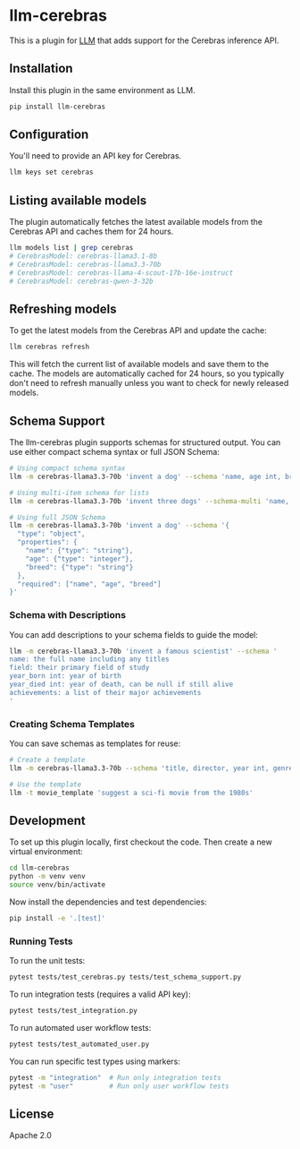 # llm-cerebras

This is a plugin for [LLM](https://llm.datasette.io/) that adds support for the Cerebras inference API.

## Installation

Install this plugin in the same environment as LLM.

```bash
pip install llm-cerebras
```

## Configuration

You'll need to provide an API key for Cerebras.

```bash
llm keys set cerebras
```

## Listing available models

The plugin automatically fetches the latest available models from the Cerebras API and caches them for 24 hours.

```bash
llm models list | grep cerebras
# CerebrasModel: cerebras-llama3.1-8b
# CerebrasModel: cerebras-llama3.3-70b
# CerebrasModel: cerebras-llama-4-scout-17b-16e-instruct
# CerebrasModel: cerebras-qwen-3-32b
```

## Refreshing models

To get the latest models from the Cerebras API and update the cache:

```bash
llm cerebras refresh
```

This will fetch the current list of available models and save them to the cache. The models are automatically cached for 24 hours, so you typically don't need to refresh manually unless you want to check for newly released models.

## Schema Support

The llm-cerebras plugin supports schemas for structured output. You can use either compact schema syntax or full JSON Schema:

```bash
# Using compact schema syntax
llm -m cerebras-llama3.3-70b 'invent a dog' --schema 'name, age int, breed'

# Using multi-item schema for lists
llm -m cerebras-llama3.3-70b 'invent three dogs' --schema-multi 'name, age int, breed'

# Using full JSON Schema 
llm -m cerebras-llama3.3-70b 'invent a dog' --schema '{
  "type": "object",
  "properties": {
    "name": {"type": "string"},
    "age": {"type": "integer"},
    "breed": {"type": "string"}
  },
  "required": ["name", "age", "breed"]
}'
```

### Schema with Descriptions

You can add descriptions to your schema fields to guide the model:

```bash
llm -m cerebras-llama3.3-70b 'invent a famous scientist' --schema '
name: the full name including any titles
field: their primary field of study
year_born int: year of birth
year_died int: year of death, can be null if still alive
achievements: a list of their major achievements
'
```

### Creating Schema Templates

You can save schemas as templates for reuse:

```bash
# Create a template
llm -m cerebras-llama3.3-70b --schema 'title, director, year int, genre' --save movie_template

# Use the template
llm -t movie_template 'suggest a sci-fi movie from the 1980s'
```

## Development

To set up this plugin locally, first checkout the code. Then create a new virtual environment:

```bash
cd llm-cerebras
python -m venv venv
source venv/bin/activate
```

Now install the dependencies and test dependencies:

```bash
pip install -e '.[test]'
```

### Running Tests

To run the unit tests:

```bash
pytest tests/test_cerebras.py tests/test_schema_support.py
```

To run integration tests (requires a valid API key):

```bash
pytest tests/test_integration.py
```

To run automated user workflow tests:

```bash
pytest tests/test_automated_user.py
```

You can run specific test types using markers:

```bash
pytest -m "integration"  # Run only integration tests
pytest -m "user"         # Run only user workflow tests
```

## License

Apache 2.0
